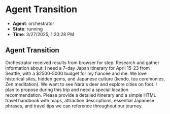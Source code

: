 # Agent Transition

- **Agent**: orchestrator
- **State**: running
- **Time**: 3/27/2025, 1:20:28 PM

## Agent Transition

Orchestrator received results from browser for step: Research and gather information about: I need a 7-day Japan itinerary for April 15-23 from Seattle, with a $2500-5000 budget for my fiancée and me. We love historical sites, hidden gems, and Japanese culture (kendo, tea ceremonies, Zen meditation). We want to see Nara's deer and explore cities on foot. I plan to propose during this trip and need a special location recommendation. Please provide a detailed itinerary and a simple HTML travel handbook with maps, attraction descriptions, essential Japanese phrases, and travel tips we can reference throughout our journey.

